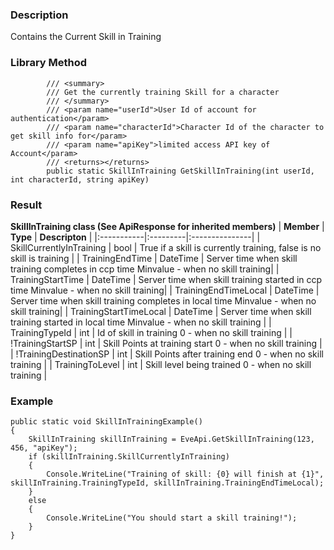### Description ###
Contains the Current Skill in Training

### Library Method ###
```
        /// <summary>
        /// Get the currently training Skill for a character
        /// </summary>
        /// <param name="userId">User Id of account for authentication</param>
        /// <param name="characterId">Character Id of the character to get skill info for</param>
        /// <param name="apiKey">limited access API key of Account</param>
        /// <returns></returns>
        public static SkillInTraining GetSkillInTraining(int userId, int characterId, string apiKey)
```

### Result ###
**SkillInTraining class (See ApiResponse for inherited members)**
| **Member** | **Type** | **Descripton** |
|:-----------|:---------|:---------------|
| SkillCurrentlyInTraining | bool | True if a skill is currently training, false is no skill is training |
| TrainingEndTime | DateTime | Server time when skill training completes in ccp time Minvalue - when no skill training|
| TrainingStartTime | DateTime | Server time when skill training started in ccp time Minvalue - when no skill training|
| TrainingEndTimeLocal | DateTime | Server time when skill training completes in local time Minvalue - when no skill training|
| TrainingStartTimeLocal | DateTime | Server time when skill training started in local time Minvalue - when no skill training |
| TrainingTypeId | int | Id of skill in training 0 - when no skill training |
| !TrainingStartSP | int | Skill Points at training start 0 - when no skill training |
| !TrainingDestinationSP | int | Skill Points after training end 0 - when no skill training |
| TrainingToLevel | int | Skill level being trained 0 - when no skill training |

### Example ###
```
public static void SkillInTrainingExample()
{
    SkillInTraining skillInTraining = EveApi.GetSkillInTraining(123, 456, "apiKey");
    if (skillInTraining.SkillCurrentlyInTraining)
    {
        Console.WriteLine("Training of skill: {0} will finish at {1}", skillInTraining.TrainingTypeId, skillInTraining.TrainingEndTimeLocal);
    }
    else
    {
        Console.WriteLine("You should start a skill training!");
    }
}
```